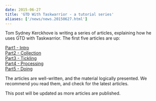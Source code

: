 ```yaml
---
date: 2015-06-27
title: 'GTD With Taskwarrior - a tutorial series'
aliases: ['/news/news.20150627.html']
---
```

<div class="col-md-8 main">
 <div class="row">
  <p>
   Tom Sydney Kerckhove is writing a series of articles, explaining how
            he uses GTD with Taskwarrior. The first five articles are up:
  </p>
  <p>
   <a href="http://cs-syd.eu/posts/2015-06-14-gtd-with-taskwarrior-part-1-intro.html">
    Part1 - Intro
   </a>
   <br/>
   <a href="http://cs-syd.eu/posts/2015-06-21-gtd-with-taskwarrior-part-2-collection.html">
    Part2 - Collection
   </a>
   <br/>
   <a href="http://cs-syd.eu/posts/2015-06-28-gtd-with-taskwarrior-part-3-tickling.html">
    Part3 - Tickling
   </a>
   <br/>
   <a href="http://cs-syd.eu/posts/2015-07-05-gtd-with-taskwarrior-part-4-processing.html">
    Part4 - Processing
   </a>
   <br/>
   <a href="http://cs-syd.eu/posts/2015-07-12-gtd-with-taskwarrior-part-5-doing.html">
    Part5 - Doing
   </a>
  </p>
  <p>
   The articles are well-written, and the material logically presented.
            We recommend you read them, and check for the latest articles.
  </p>
  <p>
   This post will be updated as more articles are published.
  </p>
  <br/>
  <br/>
 </div>
</div>

